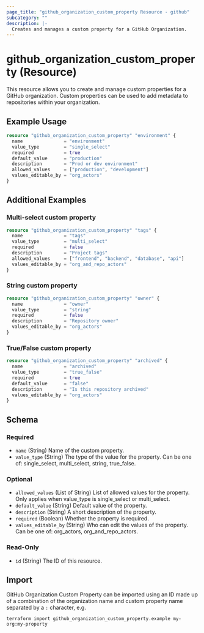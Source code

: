 ```yaml
---
page_title: "github_organization_custom_property Resource - github"
subcategory: ""
description: |-
  Creates and manages a custom property for a GitHub Organization.
---
```


# github_organization_custom_property (Resource)

This resource allows you to create and manage custom properties for a GitHub organization. Custom properties can be used to add metadata to repositories within your organization.

## Example Usage

```terraform
resource "github_organization_custom_property" "environment" {
  name               = "environment"
  value_type         = "single_select"
  required           = true
  default_value      = "production"
  description        = "Prod or dev environment"
  allowed_values     = ["production", "development"]
  values_editable_by = "org_actors"
}
```

## Additional Examples

### Multi-select custom property

```terraform
resource "github_organization_custom_property" "tags" {
  name               = "tags"
  value_type         = "multi_select"
  required           = false
  description        = "Project tags"
  allowed_values     = ["frontend", "backend", "database", "api"]
  values_editable_by = "org_and_repo_actors"
}
```

### String custom property

```terraform
resource "github_organization_custom_property" "owner" {
  name               = "owner"
  value_type         = "string"
  required           = false
  description        = "Repository owner"
  values_editable_by = "org_actors"
}
```

### True/False custom property

```terraform
resource "github_organization_custom_property" "archived" {
  name               = "archived"
  value_type         = "true_false"
  required           = true 
  default_value      = "false"
  description        = "Is this repository archived"
  values_editable_by = "org_actors"
}
```

<!-- schema generated by tfplugindocs -->
## Schema

### Required

- `name` (String) Name of the custom property.
- `value_type` (String) The type of the value for the property. Can be one of: single_select, multi_select, string, true_false.

### Optional

- `allowed_values` (List of String) List of allowed values for the property. Only applies when value_type is single_select or multi_select.
- `default_value` (String) Default value of the property.
- `description` (String) A short description of the property.
- `required` (Boolean) Whether the property is required.
- `values_editable_by` (String) Who can edit the values of the property. Can be one of: org_actors, org_and_repo_actors.

### Read-Only

- `id` (String) The ID of this resource.

## Import

GitHub Organization Custom Property can be imported using an ID made up of a combination of the organization name and custom property name separated by a `:` character, e.g.

```shell
terraform import github_organization_custom_property.example my-org:my-property
```
